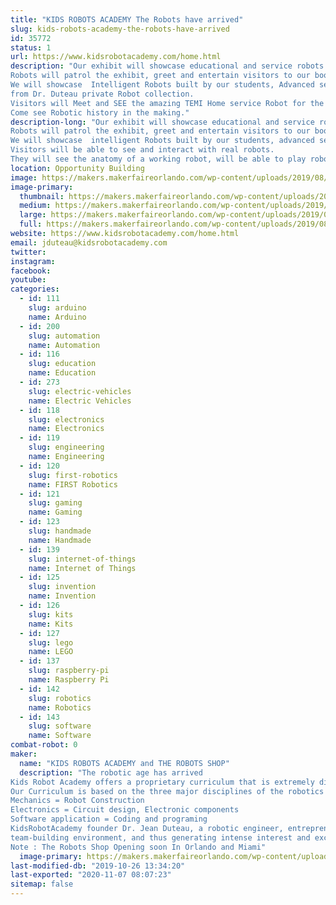 ```yaml
---
title: "KIDS ROBOTS ACADEMY The Robots have arrived"
slug: kids-robots-academy-the-robots-have-arrived
id: 35772
status: 1
url: https://www.kidsrobotacademy.com/home.html
description: "Our exhibit will showcase educational and service robots from around the world. 
Robots will patrol the exhibit, greet and entertain visitors to our booth.
We will showcase  Intelligent Robots built by our students, Advanced service robots and various educational and Vintage robots 
from Dr. Duteau private Robot collection.
Visitors will Meet and SEE the amazing TEMI Home service Robot for the first time in Florida. Imagine !!!!! A real Robot right in your very own home, school or office. TEMI is being called the I Phone of Home service robots.  
Come see Robotic history in the making."
description-long: "Our exhibit will showcase educational and service robots from around the world. 
Robots will patrol the exhibit, greet and entertain visitors to our booth.
We will showcase  intelligent Robots built by our students, advanced service robots and various educational and old school robots from Dr. Duteau private Robot collection.
Visitors will be able to see and interact with real robots.
They will see the anatomy of a working robot, will be able to play robot soccer and robot balloon jousting with the Mbot Robot."
location: Opportunity Building
image: https://makers.makerfaireorlando.com/wp-content/uploads/2019/08/Jean-with-MAX-1024x768.jpg
image-primary:
  thumbnail: https://makers.makerfaireorlando.com/wp-content/uploads/2019/08/Jean-with-MAX-150x150.jpg
  medium: https://makers.makerfaireorlando.com/wp-content/uploads/2019/08/Jean-with-MAX-300x225.jpg
  large: https://makers.makerfaireorlando.com/wp-content/uploads/2019/08/Jean-with-MAX-1024x768.jpg
  full: https://makers.makerfaireorlando.com/wp-content/uploads/2019/08/Jean-with-MAX.jpg
website: https://www.kidsrobotacademy.com/home.html
email: jduteau@kidsrobotacademy.com
twitter: 
instagram: 
facebook: 
youtube: 
categories:
  - id: 111
    slug: arduino
    name: Arduino
  - id: 200
    slug: automation
    name: Automation
  - id: 116
    slug: education
    name: Education
  - id: 273
    slug: electric-vehicles
    name: Electric Vehicles
  - id: 118
    slug: electronics
    name: Electronics
  - id: 119
    slug: engineering
    name: Engineering
  - id: 120
    slug: first-robotics
    name: FIRST Robotics
  - id: 121
    slug: gaming
    name: Gaming
  - id: 123
    slug: handmade
    name: Handmade
  - id: 139
    slug: internet-of-things
    name: Internet of Things
  - id: 125
    slug: invention
    name: Invention
  - id: 126
    slug: kits
    name: Kits
  - id: 127
    slug: lego
    name: LEGO
  - id: 137
    slug: raspberry-pi
    name: Raspberry Pi
  - id: 142
    slug: robotics
    name: Robotics
  - id: 143
    slug: software
    name: Software
combat-robot: 0
maker:
  name: "KIDS ROBOTS ACADEMY and THE ROBOTS SHOP"
  description: "The robotic age has arrived 
Kids Robot Academy offers a proprietary curriculum that is extremely diverse with many opportunities to learn Science, Technology, Engineering and Math (STEM) through robotics, electronics, circuit design, controls, coding, sensors, navigation software, speech, artificial intelligence and hardware engineering.
Our Curriculum is based on the three major disciplines of the robotics field:
Mechanics = Robot Construction
Electronics = Circuit design, Electronic components
Software application = Coding and programing
KidsRobotAcademy founder Dr. Jean Duteau, a robotic engineer, entrepreneur, and geek dad with 30 years of real world robotics experience. In the late 1980’s he founded Rochester Robotics, which designed and integrated service robots for home, industry, nuclear inspection, & elderly assistance. Present day, he is teaching elementary and middle school children to solve real-world problems with robots in a collaborative 
team-building environment, and thus generating intense interest and excitement for Science, Technology and Engineering.
Note : The Robots Shop Opening soon In Orlando and Miami"
  image-primary: https://makers.makerfaireorlando.com/wp-content/uploads/2019/08/KRA-Full-Logo-1024x486.jpg
last-modified-db: "2019-10-26 13:34:20"
last-exported: "2020-11-07 08:07:23"
sitemap: false
---
```

